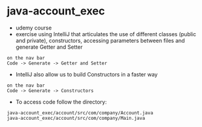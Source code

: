 # java-account_exec


- udemy course
- exercise using IntelliJ that articulates the use of different classes (public and private), constructors, accessing parameters between files and generate Getter and Setter
```
on the nav bar
Code -> Generate -> Getter and Setter
```
- IntelliJ also allow us to build Constructors in a faster way
```
on the nav bar
Code -> Generate -> Constructors
```
- To access code follow the directory:
```
java-account_exec/account/src/com/company/Account.java
java-account_exec/account/src/com/company/Main.java
```
